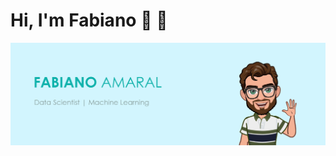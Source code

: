 # Hi, I'm Fabiano :wave: :slightly_smiling_face:

![](https://github.com/amaralbr/amaralbr/blob/main/1.23.00.png?raw=true)
<!--
**amaralbr/amaralbr** is a ✨ _special_ ✨ repository because its `README.md` (this file) appears on your GitHub profile.

Here are some ideas to get you started:

- 🔭 I’m currently working on ...
- 🌱 I’m currently learning ...
- 👯 I’m looking to collaborate on ...
- 🤔 I’m looking for help with ...
- 💬 Ask me about ...
- 📫 How to reach me: ...
- 😄 Pronouns: ...
- ⚡ Fun fact: ...
-->
